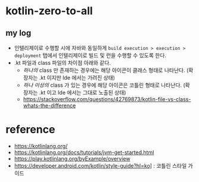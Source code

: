 # kotlin-zero-to-all

## my log
* 인텔리제이로 수행할 시에 자바와 동일하게 `build execution > execution > deployment` 탭에서 인텔리제이로 빌드 및 런을 수행할 수 있도록 한다.
* .kt 파일과 class 파일의 차이점 아래와 같다.
    * _하나의_ class 만 존재하는 경우에는 해당 아이콘이 클래스 형태로 나타난다. (확장자는 .kt 이지만 Ide 에서는 가려진 상태)
    * _하나 이상의_ class 가 있는 경우에 해당 아이콘은 코틀린 형태로 나타난다. (확장자는 .kt 이고 Ide 에서는 그대로 노출된 상태)
    * https://stackoverflow.com/questions/42769873/kotlin-file-vs-class-whats-the-difference
    

# reference
* https://kotlinlang.org/
* https://kotlinlang.org/docs/tutorials/jvm-get-started.html
* https://play.kotlinlang.org/byExample/overview
* https://developer.android.com/kotlin/style-guide?hl=ko] : 코틀린 스타일 가이드
